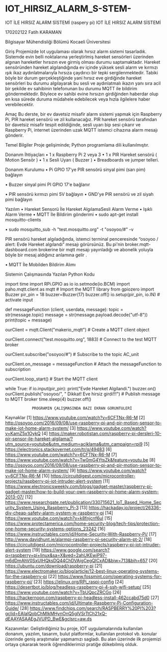 # IOT_HIRSIZ_ALARM_S-STEM-
IOT İLE HIRSIZ ALARM SİSTEMİ (raspery pi)
IOT İLE HIRSIZ ALARM SİSTEMİ

170202122 Fatih KARAMAN

Bilgisayar Mühendisliği Bölümü Kocaeli Üniversitesi


 
Giriş
Projemizde Iot uygulaması olarak hırsız alarm sistemi tasarladık. Sistemde evin belli noktalarına yerleştirlmiş hareket sensörleri üzerinden algınan hareketler hırsızın eve girmiş olması durumu  saptamaktadır. Hareket sensöründen hareket algılandığında ev içinde yüksek sesli alarm ve kırmızı ışık ikaz aydınlatmalarıyla hırsıza çaydırıcı bir tepki sergilenmektedir. Tabiki böyle bir durum gerçekleştiğinde yani hırsız eve girdiğinde hareket sensörleri bu durumu algılayarak bu sesli ve aydınlatmalı ikazın yanı sıra acil bir şekilde ev sahibinin  telefonunan bu durumu MQTT ile bildirim göndermektedir. Böylece ev sahibi evine hırsızın girdiğinden haberdar olup en kısa sürede duruma müdahele edebilecek veya hızla ilgilelere haber verebilecektir.

Amaç
Bu derste, bir ev davetsiz misafir alarm sistemi yapmak için Raspberry Pi, PIR hareket sensörü ve zil kullanacağız. PIR hareket sensörü tarafından bir davetsiz misafir tespit edildiğinde, sesli uyarı bip sesi çıkarır ve Raspberry Pi, internet üzerinden uzak MQTT istemci cihazına alarm mesajı gönderir.

Temel Bilgiler
Proje gelişiminde;
Python  programlama dili  kullanılmıştır.

Donanım İhtiyaçları
•	1 x Raspberry Pi 2 veya 3
•	1 x PIR Hareket sensörü ( Motion Sensör )
•	1 x Sesli Uyarı ( Buzzer )
•	Breadboards ve jumper telleri.

Donanım Kurulumu
•	Pi GPIO 17'ye PIR sensörü sinyal pimi (sarı pim) bağlayın
 
•	Buzzer sinyal pimi PI GPIO 17'e bağlanır
 


•	PIR sensörü kırmızı pimi 5V bağlayın
•	GND'ye PIR sensörü ve zil siyah pimi bağlayın

 
 

Yazılım
•	Hareket Sensorü İle Hareket AlgılamaSesli Alarm Verme
•	Işıklı Alarm Verme
•	MQTT İle Bildirim gönderimi
•	sudo apt-get install mosquitto-clients
 
•	sudo mosquitto_sub -h "test.mosquitto.org" -t  "osoyoo/#" -v

 
PIR sensörü hareket algıladığında, istemci terminal penceresinde “osoyoo / alert: Evde Hareket algılandı” mesajı görürsünüz. Bu pi'nin broker.mqtt-dashboard.com brokerine bir mqtt mesajı yayınladığı ve abonelik yoluyla böyle bir mesaj aldığınız anlamına gelir .
			
•	MQTT İle Mobilden Bildirim Alımı


  
  


 

Sistemin Çalışmasında Yazılan Python Kodu

import time
import RPi.GPIO as io
io.setmode(io.BCM)
import paho.mqtt.client as mqtt # Import the MQTT library
from gpiozero import Buzzer
pir_pin = 18
buzzer=Buzzer(17)
buzzer.off()
io.setup(pir_pin, io.IN) # activate input

def messageFunction (client, userdata, message):
 topic = str(message.topic)
 message = str(message.payload.decode("utf-8"))
 print(topic + message)	

ourClient = mqtt.Client("makerio_mqtt") # Create a MQTT client object

ourClient.connect("test.mosquitto.org", 1883) # Connect to the test MQTT broker

ourClient.subscribe("osoyoo/#") # Subscribe to the topic AC_unit

ourClient.on_message = messageFunction # Attach the messageFunction to subscription

ourClient.loop_start() # Start the MQTT client

while True:
	if io.input(pir_pin):
 	 print("Evde Hareket Algilandi.")
	 buzzer.on()
	 ourClient.publish("osoyoo/", "		Dikkat! Eve hirsiz girdi!!!") # Publish message to MQTT broker	time.sleep(4)
 	buzzer.off()


 
				PROGRAMIN ÇALIŞMASINDA BAZI EKRAN GÖRÜNTÜLERİ
 
 






 
 
        
 



Kaynaklar
[1]	https://www.youtube.com/watch?v=6CFTNx-R6-M
[2]	http://osoyoo.com/2016/09/08/use-raspberry-pi-and-pir-motion-sensor-to-make-iot-home-alarm-system/
[3]	https://www.youtube.com/watch?v=KamZ5x1OykQ
[4]	https://maker.robotistan.com/raspberry-pi-dersleri-10-pir-sensor-ile-hareket-algilama/?utm_source=youtube&utm_medium=aciklama&utm_campaign=rpi9
[5]	https://electronics.stackovernet.com/tr/q/49483
[6]	https://www.youtube.com/watch?v=6CFTNx-R6-M
[7]	https://www.youtube.com/watch?v=Tw0mG4YtsZk&feature=youtu.be
[8]	http://osoyoo.com/2016/09/08/use-raspberry-pi-and-pir-motion-sensor-to-make-iot-home-alarm-system/
[9]	https://www.youtube.com/watch?v=6CFTNx-R6-M
[10]	https://circuitdigest.com/microcontroller-projects/raspberry-pi-iot-intruder-alert-system
[11]	https://www.electronicsweekly.com/blogs/gadget-master/raspberry-pi-gadget-master/how-to-build-your-own-raspberry-pi-home-alarm-system-2013-07/
[12]	https://www.researchgate.net/publication/330715621_IoT_Based_Home_Security_System_Using_Raspberry_Pi-3
[13]	https://hackaday.io/project/26336-diy-cheap-safety-alarm-system-w-raspberry-pi
[14]	https://www.youtube.com/watch?v=k8fnjcnf6uI
[15]	https://www.protectamerica.com/home-security-blog/tech-tips/protection-one-home-security-systems-options_23242
[16]	https://www.instructables.com/id/Home-Security-With-Raspberry-Pi/
[17]	http://www.davidhunt.ie/alarmpi-raspberry-pi-security-alarm-pt-2/
[18]	https://circuitdigest.com/microcontroller-projects/raspberry-pi-iot-intruder-alert-system
[19]	https://www.google.com/search?q=raspberry+pi+linux&sa=X&ved=2ahUKEwiP97-m6dDmAhV0SxUIHQksDQ44ChDVAigCegQICxAD&biw=713&bih=657
[20]	https://ubuntu.com/download/raspberry-pi
[21]	https://www.electromaker.io/blog/article/12-best-linux-operating-systems-for-the-raspberry-pi
[22]	https://www.fossmint.com/operating-systems-for-raspberry-pi/
[23]	https://elinux.org/RPi_raspi-config
[24]	https://desertbot.io/blog/headless-raspberry-pi-4-ssh-wifi-setup/
[25]	https://www.youtube.com/watch?v=TbUQpcZRCGo
[26]	https://hackernoon.com/raspberry-pi-headless-install-462ccabd75d0
[27]	https://www.instructables.com/id/Ultimate-Raspberry-Pi-Configuration-Guide/
[28]	https://www.findchips.com/search/RASPBERRY%20PI%203?gclid=EAIaIQobChMIkMHynOnQ5gIVSrTtCh21xQ-dEAAYASAAEgJVUPD_BwE&gclsrc=aw.ds


Kazanımlar: Geliştirdiğimiz bu proje, IOT uygulamalarında kullanılan donanım, yazılım, tasarım, bulut platformlar, kullanılan protokol vb. konular üzerinde geniş araştımalar yapmamızı sagladı. Bu alan üzerinde ilk projemizi ortaya çıkararak teorik öğrendiklerimizi pratiğe dökebilmiş olduk. 


	 


